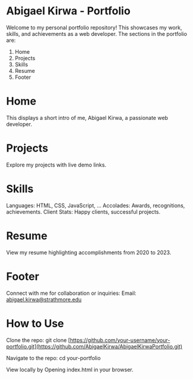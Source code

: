 # Abigael Kirwa - Portfolio
Welcome to my personal portfolio repository! This showcases my work, skills, and achievements as a web developer. The sections in the portfolio are:

1) Home 
2) Projects
3) Skills
4) Resume
5) Footer

# Home 
This displays a short intro of me, Abigael Kirwa, a passionate web developer.

# Projects
Explore my projects with live demo links.

# Skills
Languages: HTML, CSS, JavaScript, ...
Accolades: Awards, recognitions, achievements.
Client Stats: Happy clients, successful projects.

# Resume
View my resume highlighting accomplishments from 2020 to 2023.

# Footer
Connect with me for collaboration or inquiries:
Email: abigael.kirwa@strathmore.edu

# How to Use
Clone the repo: git clone [https://github.com/your-username/your-portfolio.git](https://github.com/AbigaelKirwa/AbigaelKirwaPortfolio.git)

Navigate to the repo: cd your-portfolio

View locally by Opening index.html in your browser.




